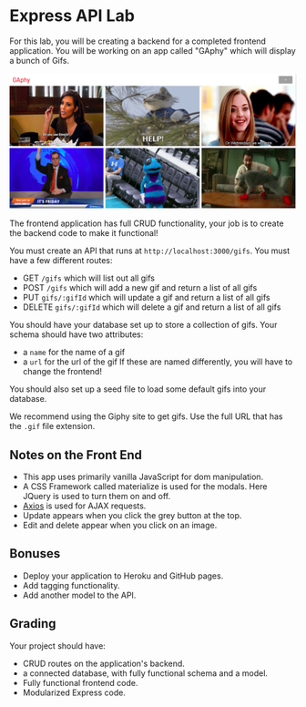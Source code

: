 # Express API Lab

For this lab, you will be creating a backend for a completed frontend application. You will be working on an app called "GAphy" which will display a bunch of Gifs. 

![](images/gaphy.png)

The frontend application has full CRUD functionality, your job is to create the backend code to make it functional!

You must create an API that runs at `http://localhost:3000/gifs`. You must have a few different routes:

* GET `/gifs` which will list out all gifs
* POST `/gifs` which will add a new gif and return a list of all gifs
* PUT `gifs/:gifId` which will update a gif and return a list of all gifs
* DELETE `gifs/:gifId` which will delete a gif and return a list of all gifs

You should have your database set up to store a collection of gifs. Your schema should have two attributes:
* a `name` for the name of a gif
* a `url` for the url of the gif
If these are named differently, you will have to change the frontend!

You should also set up a seed file to load some default gifs into your database.

We recommend using the Giphy site to get gifs. Use the full URL that has the `.gif` file extension.

## Notes on the Front End
* This app uses primarily vanilla JavaScript for dom manipulation.
* A CSS Framework called materialize is used for the modals. Here JQuery is used to turn them on and off.
* [Axios](https://github.com/axios/axios) is used for AJAX requests.
* Update appears when you click the grey button at the top.
* Edit and delete appear when you click on an image. 

## Bonuses
* Deploy your application to Heroku and GitHub pages.
* Add tagging functionality.
* Add another model to the API. 

## Grading

Your project should have:
* CRUD routes on the application's backend.
* a connected database, with fully functional schema and a model.
* Fully functional frontend code.
* Modularized Express code.
